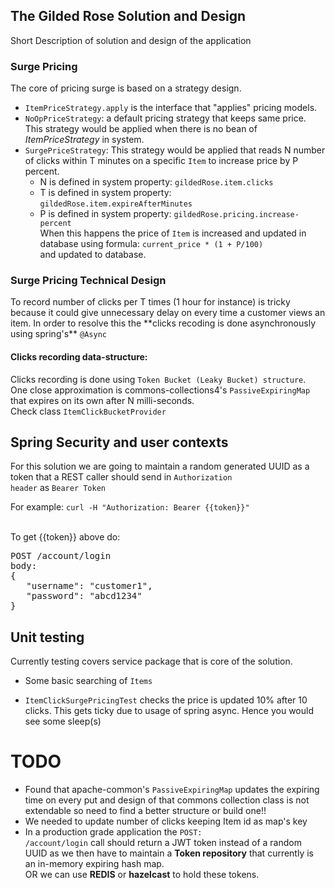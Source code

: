 ## The Gilded Rose Solution and Design
Short Description of solution and design of the application

### Surge Pricing
The core of pricing surge is based on a strategy design.
- <code>ItemPriceStrategy.apply</code> is the interface that "applies" pricing models.
- <code>NoOpPriceStrategy</code>: a default pricing strategy that keeps same price.<br/>
   This strategy would be applied when there is no bean of *ItemPriceStrategy* in system.
- <code>SurgePriceStrategy</code>: This strategy would be applied that reads N number of clicks within T minutes on a specific <code>Item</code> to increase price by P percent.<br/>
  - N is defined in system property: <code>gildedRose.item.clicks</code><br/>
  - T is defined in system property: <code>gildedRose.item.expireAfterMinutes</code><br/>
  - P is defined in system property: <code>gildedRose.pricing.increase-percent</code><br/>
  When this happens the price of <code>Item</code> is increased and updated in database using formula:
  <code>current_price * (1 + P/100)</code><br/>
  and updated to database.

### Surge Pricing Technical Design
<p>
To record number of clicks per T times (1 hour for instance) is tricky because it could give unnecessary delay on every time a customer views an item.
In order to resolve this the **clicks recoding is done asynchronously using spring's** <code>@Async</code>
</p>

#### Clicks recording data-structure:
<p>
Clicks recording is done using <code>Token Bucket (Leaky Bucket) structure</code>.<br/>
One close approximation is commons-collections4's <code>PassiveExpiringMap</code> that expires on its own after N milli-seconds.<br/>
Check class <code>ItemClickBucketProvider</code>
</p>

## Spring Security and user contexts
For this solution we are going to maintain a random generated UUID as a token that a REST caller
should send in <code>Authorization header</code> as <code>Bearer Token</code>
<p>For example: <code>curl -H "Authorization: Bearer {{token}}"</code></p><br/>
To get {{token}} above do: 
<pre>
POST /account/login
body: 
{
   "username": "customer1",
   "password": "abcd1234" 
}
</pre>

## Unit testing
Currently testing covers service package that is core of the solution.
- Some basic searching of <code>Items</code>
- <p><code>ItemClickSurgePricingTest</code> checks the price is updated 10% after 10 clicks. This gets ticky due to usage of spring async. Hence you would see some sleep(s) </p>
     
# TODO
- Found that apache-common's <code>PassiveExpiringMap</code> updates the expiring time on every put and design of that commons collection class is not extendable so need to find a better structure or build one!!
- We needed to update number of clicks keeping Item id as map's key 
- In a production grade application the <code>POST: /account/login</code> call should return a JWT token instead of a random UUID as we then have to maintain a **Token repository** that currently is an in-memory expiring hash map.<br/>
OR we can use **REDIS** or **hazelcast** to hold these tokens.
